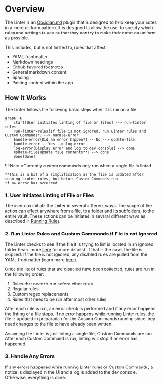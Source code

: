 # Overview

The Linter is an [Obsidian.md](https://obsidian.md/) plugin that is designed to help keep your notes in a more uniform pattern.
It is designed to allow the user to specify which rules and settings to use so that they can try to make
their notes as uniform as possible.

This includes, but is not limited to, rules that affect:

- YAML frontmatter
- Markdown headings
- Github flavored footnotes
- General markdown content
- Spacing
- Pasting content within the app

## How it Works

The Linter follows the following basic steps when it is run on a file:

``` mermaid
graph TD
    start[User initiates linting of file or files] --> run-linter-rules
    run-linter-rules[If file is not ignored, run Linter rules and Custom Commands*] --> handle-error
    handle-error{Did an error happen?} -- No --> update-file
    handle-error -- Yes --> log-error
    log-error[Display error and log to dev console] --> done
    update-file[Update file contents**] --> done
    done[Done]
```

!!! Note
    *Currently custom commands only run when a single file is linted.

    **This is a bit of a simplification as the file is updated after running Linter rules, but before Custom Commands run
    if no error has occurred.

### 1. User Initiates Linting of File or Files

The user can initiate the Linter in several different ways. The scope of the action can affect anywhere from a file,
to a folder and its subfolders, to the entire vault. These actions can be initiated in several different ways as described
in [Running Rules](usage/running-rules.md).

### 2. Run Linter Rules and Custom Commands if File is not Ignored

The Linter checks to see if the file it is trying to lint is located in an ignored folder (learn more [here](usage/disabling-rules.md#ignoring-a-folder)
for more details). If that is the case, the file is skipped. If the file is not ignored, any disabled rules are
pulled from the YAML frontmatter (learn more [here](usage/disabling-rules.md#yaml-frontmatter)).

Once the list of rules that are disabled have been collected, rules are run in the following order:

1. Rules that need to run before other rules
2. Regular rules
3. Custom regex replacements
4. Rules that need to be run after most other rules

After each rule is run, an error check is performed and if any error happens the linting of a file stops. If no error happens while running
Linter rules, the file is updated in preparation for the Custom Commands running since they need changes to the file to have already been written.

Assuming the Linter is just linting a single file, Custom Commands are run. After each Custom Command is run,
linting will stop if an error has happened.

### 3. Handle Any Errors

If any errors happened while running Linter rules or Custom Commands, a notice is displayed in the UI and a log is added to the dev console.
Otherwise, everything is done.

